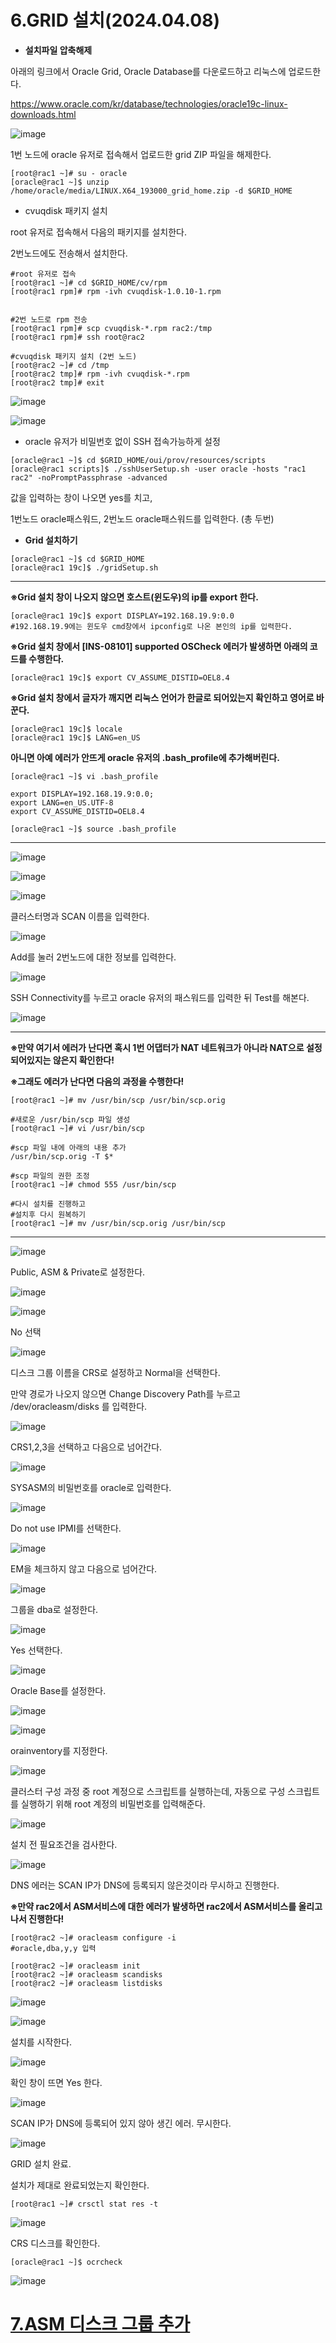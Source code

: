 # 6.GRID 설치(2024.04.08)

- **설치파일 압축해제**

아래의 링크에서 Oracle Grid, Oracle Database를 다운로드하고 리눅스에 업로드한다.

https://www.oracle.com/kr/database/technologies/oracle19c-linux-downloads.html

![image](https://github.com/oraclejyp/19c_rac_inst/assets/133745372/6f5b8a53-76ff-498c-8438-a22a44133434)

1번 노드에 oracle 유저로 접속해서 업로드한 grid ZIP 파일을 해제한다.

```
[root@rac1 ~]# su - oracle
[oracle@rac1 ~]$ unzip /home/oracle/media/LINUX.X64_193000_grid_home.zip -d $GRID_HOME
```


- cvuqdisk 패키지 설치

root 유저로 접속해서 다음의 패키지를 설치한다.

2번노드에도 전송해서 설치한다.

```
#root 유저로 접속
[root@rac1 ~]# cd $GRID_HOME/cv/rpm
[root@rac1 rpm]# rpm -ivh cvuqdisk-1.0.10-1.rpm


#2번 노드로 rpm 전송
[root@rac1 rpm]# scp cvuqdisk-*.rpm rac2:/tmp
[root@rac1 rpm]# ssh root@rac2

#cvuqdisk 패키지 설치 (2번 노드)
[root@rac2 ~]# cd /tmp
[root@rac2 tmp]# rpm -ivh cvuqdisk-*.rpm
[root@rac2 tmp]# exit
```

![image](https://github.com/oraclejyp/19c_rac_inst/assets/133745372/674e3114-7a2b-4159-9d96-a23f674e2958)

![image](https://github.com/oraclejyp/19c_rac_inst/assets/133745372/0c1ad1ef-5c68-40c3-b2c8-4453e262640c)

- oracle 유저가 비밀번호 없이 SSH 접속가능하게 설정

```
[oracle@rac1 ~]$ cd $GRID_HOME/oui/prov/resources/scripts
[oracle@rac1 scripts]$ ./sshUserSetup.sh -user oracle -hosts "rac1 rac2" -noPromptPassphrase -advanced
```
값을 입력하는 창이 나오면 yes를 치고, 

1번노드 oracle패스워드, 2번노드 oracle패스워드를 입력한다. (총 두번)

- **Grid 설치하기**

```
[oracle@rac1 ~]$ cd $GRID_HOME
[oracle@rac1 19c]$ ./gridSetup.sh
```

---
**※Grid 설치 창이 나오지 않으면 호스트(윈도우)의 ip를 export 한다.**
```
[oracle@rac1 19c]$ export DISPLAY=192.168.19.9:0.0
#192.168.19.9에는 윈도우 cmd창에서 ipconfig로 나온 본인의 ip를 입력한다.
```

**※Grid 설치 창에서  [INS-08101] supported OSCheck 에러가 발생하면 아래의 코드를 수행한다.**
```
[oracle@rac1 19c]$ export CV_ASSUME_DISTID=OEL8.4
```

**※Grid 설치 창에서 글자가 깨지면 리눅스 언어가 한글로 되어있는지 확인하고 영어로 바꾼다.**

```
[oracle@rac1 19c]$ locale
[oracle@rac1 19c]$ LANG=en_US
```

**아니면 아예 에러가 안뜨게 oracle 유저의 .bash_profile에 추가해버린다.**
```
[oracle@rac1 ~]$ vi .bash_profile

export DISPLAY=192.168.19.9:0.0;
export LANG=en_US.UTF-8
export CV_ASSUME_DISTID=OEL8.4

[oracle@rac1 ~]$ source .bash_profile
```


---

![image](https://github.com/oraclejyp/19c_rac_inst/assets/133745372/f953fe2c-e3ce-4484-82c9-2bc602244109)

![image](https://github.com/oraclejyp/19c_rac_inst/assets/133745372/c10c0e50-4e4e-4f20-952b-02ef8369a862)

![image](https://github.com/oraclejyp/19c_rac_inst/assets/133745372/17b9297e-0aeb-46b7-8613-94cd099a6d24)

클러스터명과 SCAN 이름을 입력한다.

![image](https://github.com/oraclejyp/19c_rac_inst/assets/133745372/6804e2ce-836f-42af-890b-4de592f34190)

Add를 눌러 2번노드에 대한 정보를 입력한다.

![image](https://github.com/oraclejyp/19c_rac_inst/assets/133745372/7215ac92-4f98-4832-8bf8-bba83fef7264)

SSH Connectivity를 누르고 oracle 유저의 패스워드를 입력한 뒤 Test를 해본다.

![image](https://github.com/oraclejyp/19c_rac_inst/assets/133745372/a38c071b-2053-4911-bea3-131e200614f9)

---
**※만약 여기서 에러가 난다면 혹시 1번 어댑터가 NAT 네트워크가 아니라 NAT으로 설정되어있지는 않은지 확인한다!**

**※그래도 에러가 난다면 다음의 과정을 수행한다!**
```
[root@rac1 ~]# mv /usr/bin/scp /usr/bin/scp.orig
 
#새로운 /usr/bin/scp 파일 생성
[root@rac1 ~]# vi /usr/bin/scp
 
#scp 파일 내에 아래의 내용 추가
/usr/bin/scp.orig -T $*
 
#scp 파일의 권한 조정
[root@rac1 ~]# chmod 555 /usr/bin/scp
 
#다시 설치를 진행하고
#설치후 다시 원복하기
[root@rac1 ~]# mv /usr/bin/scp.orig /usr/bin/scp
```

---

![image](https://github.com/oraclejyp/19c_rac_inst/assets/133745372/4808768a-b8a1-4f57-bd7d-eaff783e8854)


Public, ASM & Private로 설정한다.

![image](https://github.com/oraclejyp/19c_rac_inst/assets/133745372/4beaf229-74ed-49d2-8323-fe0ebfe5eb07)

![image](https://github.com/oraclejyp/19c_rac_inst/assets/133745372/cbadadf9-b1b9-4c27-a73b-b8ce46d5b501)

No 선택

![image](https://github.com/oraclejyp/19c_rac_inst/assets/133745372/ea383fe8-be6a-4c53-b254-52fe6ba0822c)

디스크 그룹 이름을 CRS로 설정하고 Normal을 선택한다.

만약 경로가 나오지 않으면 Change Discovery Path를 누르고 /dev/oracleasm/disks 를 입력한다.

![image](https://github.com/oraclejyp/19c_rac_inst/assets/133745372/d4423a40-f51c-4e89-89e3-9c7607c3c64e)

CRS1,2,3을 선택하고 다음으로 넘어간다.

![image](https://github.com/oraclejyp/19c_rac_inst/assets/133745372/38135444-cde8-42e6-8f11-1dfd00f64df7)

SYSASM의 비밀번호를 oracle로 입력한다.

![image](https://github.com/oraclejyp/19c_rac_inst/assets/133745372/d1b35b90-58de-4c56-939e-a5f555b53717)

Do not use IPMI를 선택한다.

![image](https://github.com/oraclejyp/19c_rac_inst/assets/133745372/3d656a11-bf2c-4a86-a774-034eb419ec11)

EM을 체크하지 않고 다음으로 넘어간다.

![image](https://github.com/oraclejyp/19c_rac_inst/assets/133745372/07033fac-b305-4bc0-9b4f-d1a1a0f3077a)

그룹을 dba로 설정한다.

![image](https://github.com/oraclejyp/19c_rac_inst/assets/133745372/abd6047c-15ad-463b-b3c6-83b9e3babc0b)

Yes 선택한다.

![image](https://github.com/oraclejyp/19c_rac_inst/assets/133745372/d3859680-97a3-475d-8ff7-263eb52e04d5)

Oracle Base를 설정한다.

![image](https://github.com/oraclejyp/19c_rac_inst/assets/133745372/61a3a70c-ff41-4d46-ae8c-4d644bbb7a83)

![image](https://github.com/oraclejyp/19c_rac_inst/assets/133745372/17aa4e92-7b47-4540-bca8-8796e56a8bae)

orainventory를 지정한다.

![image](https://github.com/oraclejyp/19c_rac_inst/assets/133745372/f2be9eb6-cfbb-4146-8ace-9d50a8d5ee76)

클러스터 구성 과정 중 root 계정으로 스크립트를 실행하는데, 자동으로 구성 스크립트를 실행하기 위해 root 계정의 비밀번호를 입력해준다.

![image](https://github.com/oraclejyp/19c_rac_inst/assets/133745372/a610a2ce-bde5-4153-80a7-171e3e1a3b13)

설치 전 필요조건을 검사한다.

![image](https://github.com/oraclejyp/19c_rac_inst/assets/133745372/ac076ea3-c0b2-4a0d-8cf4-ae9ca1893e7b)

DNS 에러는 SCAN IP가 DNS에 등록되지 않은것이라 무시하고 진행한다.

**※만약 rac2에서 ASM서비스에 대한 에러가 발생하면 rac2에서 ASM서비스를 올리고 나서 진행한다!**
```
[root@rac2 ~]# oracleasm configure -i
#oracle,dba,y,y 입력

[root@rac2 ~]# oracleasm init
[root@rac2 ~]# oracleasm scandisks
[root@rac2 ~]# oracleasm listdisks
```


![image](https://github.com/oraclejyp/19c_rac_inst/assets/133745372/cf17c02b-9367-46fd-8d1c-ca65d19c3ce1)

![image](https://github.com/oraclejyp/19c_rac_inst/assets/133745372/96dd2b96-9947-4a54-b0af-9bc3156abb6e)

설치를 시작한다.

![image](https://github.com/oraclejyp/19c_rac_inst/assets/133745372/ccce6903-3075-40d1-aab5-5c67887e673d)

확인 창이 뜨면 Yes 한다.

![image](https://github.com/oraclejyp/19c_rac_inst/assets/133745372/4b68e123-8919-460c-9725-fca70f538303)


SCAN IP가 DNS에 등록되어 있지 않아 생긴 에러. 무시한다.

![image](https://github.com/oraclejyp/19c_rac_inst/assets/133745372/1d1109c1-c570-46af-bec2-16c48f84a4d8)

GRID 설치 완료.

설치가 제대로 완료되었는지 확인한다.

```
[root@rac1 ~]# crsctl stat res -t
```

![image](https://github.com/oraclejyp/19c_rac_inst/assets/133745372/7864ba99-cfdd-4a0e-b9ba-c23a338b9e18)


CRS 디스크를 확인한다.

```
[oracle@rac1 ~]$ ocrcheck
```
![image](https://github.com/oraclejyp/19c_rac_inst/assets/133745372/41ca6ad0-03b6-40e0-8f37-f8535f7b4718)

# [7.ASM 디스크 그룹 추가](https://github.com/oraclejyp/19c_rac_inst/blob/4bfcc1caad3c8a77d3c9905a54a2e5049c8800f1/7.ASM%20%EB%94%94%EC%8A%A4%ED%81%AC%20%EA%B7%B8%EB%A3%B9%20%EC%B6%94%EA%B0%80.md)
